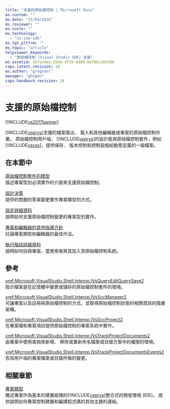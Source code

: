 ```yaml
---
title: "支援的原始檔控制 | Microsoft Docs"
ms.custom: ""
ms.date: "11/04/2016"
ms.reviewer: ""
ms.suite: ""
ms.technology: 
  - "vs-ide-sdk"
ms.tgt_pltfrm: ""
ms.topic: "article"
helpviewer_keywords: 
  - "原始檔控制 [Visual Studio SDK] 支援"
ms.assetid: 567acde3-354e-4f39-8d99-0ef86c103396
caps.latest.revision: 18
ms.author: "gregvanl"
manager: "ghogen"
caps.handback.revision: 18
---
```

# 支援的原始檔控制
[!INCLUDE[vs2017banner](../../code-quality/includes/vs2017banner.md)]

[!INCLUDE[vsprvs](../../code-quality/includes/vsprvs_md.md)]支援的檔案簽出、 簽入和其他編輯器或專案的原始檔控制作業。  原始檔控制用戶端， [!INCLUDE[vsprvs](../../code-quality/includes/vsprvs_md.md)]的設計能與原始檔控制套件，例如[!INCLUDE[vsvss](../../extensibility/includes/vsvss_md.md)]，提供保存、 版本控制和控制設施給動態定義的一組檔案。  
  
## 在本節中  
 [原始檔控制套件的模型](../../extensibility/internals/model-for-source-control-packages.md)  
 描述專案型別必須實作的介面來支援原始檔控制。  
  
 [設計決策](../../extensibility/internals/source-control-design-decisions.md)  
 提供的問題的答案變更實作專案類型的方式。  
  
 [設定詳細資料](../../extensibility/internals/source-control-configuration-details.md)  
 說明如何支援原始檔控制變更的專案型別實作。  
  
 [專案和編輯器的其他指導方針](../../extensibility/internals/additional-source-control-guidelines-for-projects-and-editors.md)  
 討論專案類型和編輯器的最佳作法。  
  
 [執行階段詳細資料](../../extensibility/internals/source-control-runtime-details.md)  
 說明如何註冊專案，當使用者將其加入至原始檔控制系統。  
  
## 參考  
 <xref:Microsoft.VisualStudio.Shell.Interop.IVsQueryEditQuerySave2>  
 指示檔案是在記憶體中變更或儲存的原始檔控制套件的環境。  
  
 <xref:Microsoft.VisualStudio.Shell.Interop.IVsSccManager2>  
 可讓專案以及註冊與原始檔控制的方式，並取得原始檔控制狀態的相關資訊的階層架構。  
  
 <xref:Microsoft.VisualStudio.Shell.Interop.IVsSccProject2>  
 在專案檔和專案項目提供原始檔控制的專案系統中實作。  
  
 <xref:Microsoft.VisualStudio.Shell.Interop.IVsTrackProjectDocuments2>  
 由專案中使用查詢來新增、 移除或重新命名檔案或目錄方案中的權限的環境。  
  
 <xref:Microsoft.VisualStudio.Shell.Interop.IVsTrackProjectDocumentsEvents2>  
 告知用戶端的專案檔案或目錄所做的變更。  
  
## 相關章節  
 [專案類型](../../extensibility/internals/project-types.md)  
 概述專案作為基本的建置組塊的[!INCLUDE[vsprvs](../../code-quality/includes/vsprvs_md.md)]整合式的開發環境 \(IDE\)。  提供說明如何專案控制建置和編譯程式碼的其他主題的連結。